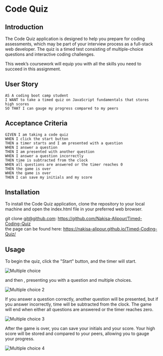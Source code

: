 # Code Quiz

## Introduction 

The Code Quiz application is designed to help you prepare for coding assessments, which may be part of your interview process as a full-stack web developer. The quiz is a timed test consisting of multiple-choice questions and interactive coding challenges.

This week’s coursework will equip you with all the skills you need to succeed in this assignment.

## User Story

```
AS A coding boot camp student
I WANT to take a timed quiz on JavaScript fundamentals that stores high scores
SO THAT I can gauge my progress compared to my peers
```

## Acceptance Criteria

```
GIVEN I am taking a code quiz
WHEN I click the start button
THEN a timer starts and I am presented with a question
WHEN I answer a question
THEN I am presented with another question
WHEN I answer a question incorrectly
THEN time is subtracted from the clock
WHEN all questions are answered or the timer reaches 0
THEN the game is over
WHEN the game is over
THEN I can save my initials and my score
```

## Installation
To install the Code Quiz application, clone the repository to your local machine and open the index.html file in your preferred web browser.

git clone git@github.com: https://github.com/Nakisa-Alipour/Timed-Coding-Quiz     
the page can be found here: https://nakisa-alipour.github.io/Timed-Coding-Quiz/

## Usage
To begin the quiz, click the "Start" button, and the timer will start.

![Multiple choice](https://user-images.githubusercontent.com/124220654/225842868-907718b6-4539-45ab-9c27-b6b1bb6f2507.jpg)


and then , presenting you with a question and multiple choices.

![Multiple choice 2](https://user-images.githubusercontent.com/124220654/225842950-7acab3ad-0c74-46bb-9119-de7bdc0982c2.jpg)


If you answer a question correctly, another question will be presented, but if you answer incorrectly, time will be subtracted from the clock. The game will end when either all questions are answered or the timer reaches zero. 

![Multiple choice 3](https://user-images.githubusercontent.com/124220654/225843391-739652b5-cf3b-4249-83e5-f50f8f18c96d.jpg)


After the game is over, you can save your initials and your score. Your high score will be stored and compared to your peers, allowing you to gauge your progress.

![Multiple choice 4](https://user-images.githubusercontent.com/124220654/225844377-c6977ddd-0acc-49ac-bad8-435a1473c610.jpg)





